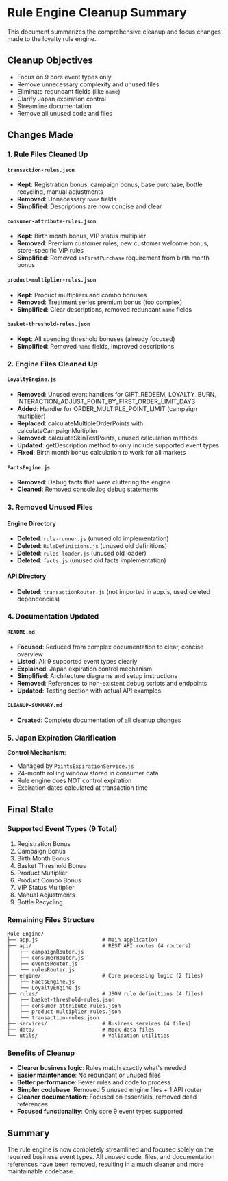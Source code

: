# Rule Engine Cleanup Summary

This document summarizes the comprehensive cleanup and focus changes made to the loyalty rule engine.

## Cleanup Objectives
- Focus on 9 core event types only
- Remove unnecessary complexity and unused files
- Eliminate redundant fields (like `name`)
- Clarify Japan expiration control
- Streamline documentation
- Remove all unused code and files

## Changes Made

### 1. Rule Files Cleaned Up

#### `transaction-rules.json`
- **Kept**: Registration bonus, campaign bonus, base purchase, bottle recycling, manual adjustments
- **Removed**: Unnecessary `name` fields
- **Simplified**: Descriptions are now concise and clear

#### `consumer-attribute-rules.json`
- **Kept**: Birth month bonus, VIP status multiplier
- **Removed**: Premium customer rules, new customer welcome bonus, store-specific VIP rules
- **Simplified**: Removed `isFirstPurchase` requirement from birth month bonus

#### `product-multiplier-rules.json`
- **Kept**: Product multipliers and combo bonuses
- **Removed**: Treatment series premium bonus (too complex)
- **Simplified**: Clear descriptions, removed redundant `name` fields

#### `basket-threshold-rules.json`
- **Kept**: All spending threshold bonuses (already focused)
- **Simplified**: Removed `name` fields, improved descriptions

### 2. Engine Files Cleaned Up

#### `LoyaltyEngine.js`
- **Removed**: Unused event handlers for GIFT_REDEEM, LOYALTY_BURN, INTERACTION_ADJUST_POINT_BY_FIRST_ORDER_LIMIT_DAYS
- **Added**: Handler for ORDER_MULTIPLE_POINT_LIMIT (campaign multiplier)
- **Replaced**: calculateMultipleOrderPoints with calculateCampaignMultiplier
- **Removed**: calculateSkinTestPoints, unused calculation methods
- **Updated**: getDescription method to only include supported event types
- **Fixed**: Birth month bonus calculation to work for all markets

#### `FactsEngine.js`
- **Removed**: Debug facts that were cluttering the engine
- **Cleaned**: Removed console.log debug statements

### 3. Removed Unused Files

#### Engine Directory
- **Deleted**: `rule-runner.js` (unused old implementation)
- **Deleted**: `RuleDefinitions.js` (unused old definitions)
- **Deleted**: `rules-loader.js` (unused old loader)
- **Deleted**: `facts.js` (unused old facts implementation)

#### API Directory
- **Deleted**: `transactionRouter.js` (not imported in app.js, used deleted dependencies)

### 4. Documentation Updated

#### `README.md`
- **Focused**: Reduced from complex documentation to clear, concise overview
- **Listed**: All 9 supported event types clearly
- **Explained**: Japan expiration control mechanism
- **Simplified**: Architecture diagrams and setup instructions
- **Removed**: References to non-existent debug scripts and endpoints
- **Updated**: Testing section with actual API examples

#### `CLEANUP-SUMMARY.md`
- **Created**: Complete documentation of all cleanup changes

### 5. Japan Expiration Clarification

**Control Mechanism**:
- Managed by `PointsExpirationService.js`
- 24-month rolling window stored in consumer data
- Rule engine does NOT control expiration
- Expiration dates calculated at transaction time

## Final State

### Supported Event Types (9 Total)
1. Registration Bonus
2. Campaign Bonus  
3. Birth Month Bonus
4. Basket Threshold Bonus
5. Product Multiplier
6. Product Combo Bonus
7. VIP Status Multiplier
8. Manual Adjustments
9. Bottle Recycling

### Remaining Files Structure
```
Rule-Engine/
├── app.js                     # Main application
├── api/                       # REST API routes (4 routers)
│   ├── campaignRouter.js
│   ├── consumerRouter.js
│   ├── eventsRouter.js
│   └── rulesRouter.js
├── engine/                    # Core processing logic (2 files)
│   ├── FactsEngine.js
│   └── LoyaltyEngine.js
├── rules/                     # JSON rule definitions (4 files)
│   ├── basket-threshold-rules.json
│   ├── consumer-attribute-rules.json
│   ├── product-multiplier-rules.json
│   └── transaction-rules.json
├── services/                  # Business services (4 files)
├── data/                      # Mock data files
└── utils/                     # Validation utilities
```

### Benefits of Cleanup
- **Clearer business logic**: Rules match exactly what's needed
- **Easier maintenance**: No redundant or unused files
- **Better performance**: Fewer rules and code to process
- **Simpler codebase**: Removed 5 unused engine files + 1 API router
- **Cleaner documentation**: Focused on essentials, removed dead references
- **Focused functionality**: Only core 9 event types supported

## Summary
The rule engine is now completely streamlined and focused solely on the required business event types. All unused code, files, and documentation references have been removed, resulting in a much cleaner and more maintainable codebase.
